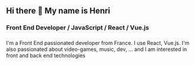 ## Hi there 👋 My name is Henri
### Front End Developer / JavaScript / React / Vue.js

###
I'm a Front End passionated developer from France. I use React, Vue.js. I'm also passionated about video-games, music, dev, ... and I am interested in front and back end technologies

